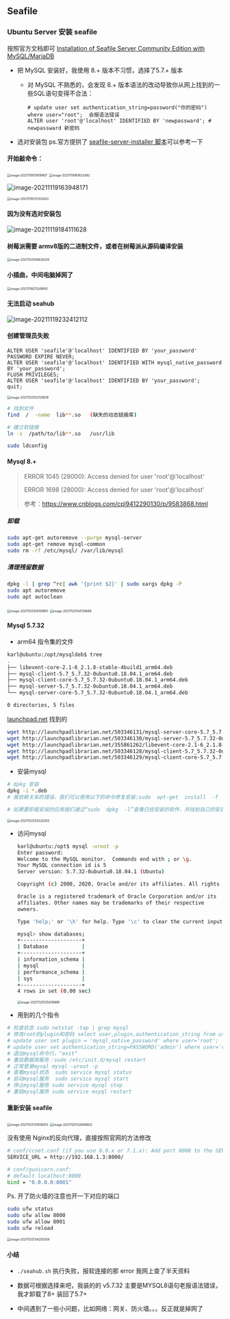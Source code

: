 

## Seafile

### Ubuntu Server 安装 seafile

按照官方文档即可 [Installation of Seafile Server Community Edition with MySQL/MariaDB](https://manual.seafile.com/deploy/using_mysql/)

- 把 MySQL 安装好，我使用 8.+ 版本不习惯，选择了5.7.+ 版本

  - 对 MySQL 不熟悉的，会发现 8.+ 版本语法的改动导致你从网上找到的一些SQL语句变得不合法：

    ```mysql
    # update user set authentication_string=password("你的密码") where user="root";  会报语法错误
    ALTER user 'root'@'localhost' IDENTIFIED BY 'newpassward'; # newpassward 新密码
    ```

- 选对安装包 ps.官方提拱了 [seafile-server-installer 脚本](https://github.com/haiwen/seafile-server-installer)可以参考一下

  

#### 开始敲命令：

<img src="../../assets/image-20211119151819907.png" alt="image-20211119151819907" style="zoom:50%;" />



<img src="../../assets/image-20211119161632492.png" alt="image-20211119161632492" style="zoom:50%;" />

![image-20211119163948171](../../assets/image-20211119163948171.png)

<img src="../../assets/image-20211119172553043.png" alt="image-20211119172553043" style="zoom:50%;" />

#### 因为没有选对安装包

![image-20211119184111628](../../assets/image-20211119184111628.png)

#### 树莓派需要 armv8版的二进制文件，或者在树莓派从源码编译安装

<img src="../../assets/image-20211120104626205.png" alt="image-20211120104626205" style="zoom:50%;" />

#### 小插曲，中间电脑掉网了

<img src="../../assets/image-20211119211249910.png" alt="image-20211119211249910" style="zoom:50%;" />

#### 无法启动 seahub

![image-20211119232412112](../../assets/image-20211119232412112.png)

#### 创建管理员失败

```mysql
ALTER USER 'seafile'@'localhost' IDENTIFIED BY 'your_password' PASSWORD EXPIRE NEVER;
ALTER USER 'seafile'@'localhost' IDENTIFIED WITH mysql_native_password BY 'your_password';
FLUSH PRIVILEGES;
ALTER USER 'seafile'@'localhost' IDENTIFIED BY 'your_password';
quit;
```



<img src="../../assets/image-20211120103708518.png" alt="image-20211120103708518" style="zoom:50%;" />

```bash
# 找到文件
find  /  -name  lib**.so   (缺失的动态链接库)  

# 建立软链接
ln -s  /path/to/lib**.so   /usr/lib

sudo ldconfig
```



#### Mysql 8.+

> ERROR 1045 (28000): Access denied for user 'root'@'localhost' 
>
> ERROR 1698 (28000): Access denied for user 'root'@'localhost'
>
> 参考：https://www.cnblogs.com/cpl9412290130/p/9583868.html

##### 卸载 

````bash
sudo apt-get autoremove --purge mysql-server 
sudo apt-get remove mysql-common
sudo rm -rf /etc/mysql/ /var/lib/mysql
````

##### 清理残留数据

```bash
dpkg -l | grep ^rc| awk '{print $2}' | sudo xargs dpkg -P
sudo apt autoremove
sudo apt autoclean
```



<img src="../../assets/image-20211120104159851.png" alt="image-20211120104159851" style="zoom:50%;" />

<img src="../../assets/image-20211120104135669.png" alt="image-20211120104135669" style="zoom:50%;" />

#### Mysql 5.7.32

- arm64 指令集的文件

```bash
karl@ubuntu:/opt/mysqldeb$ tree
.
├── libevent-core-2.1-6_2.1.8-stable-4build1_arm64.deb
├── mysql-client-5.7_5.7.32-0ubuntu0.18.04.1_arm64.deb
├── mysql-client-core-5.7_5.7.32-0ubuntu0.18.04.1_arm64.deb
├── mysql-server-5.7_5.7.32-0ubuntu0.18.04.1_arm64.deb
└── mysql-server-core-5.7_5.7.32-0ubuntu0.18.04.1_arm64.deb

0 directories, 5 files
```

 [launchpad.net](https://launchpad.net) 找到的

```bash
wget http://launchpadlibrarian.net/503346131/mysql-server-core-5.7_5.7.32-0ubuntu0.18.04.1_arm64.deb
wget http://launchpadlibrarian.net/503346130/mysql-server-5.7_5.7.32-0ubuntu0.18.04.1_arm64.deb
wget http://launchpadlibrarian.net/355861262/libevent-core-2.1-6_2.1.8-stable-4build1_arm64.deb
wget http://launchpadlibrarian.net/503346128/mysql-client-5.7_5.7.32-0ubuntu0.18.04.1_arm64.deb
wget http://launchpadlibrarian.net/503346129/mysql-client-core-5.7_5.7.32-0ubuntu0.18.04.1_arm64.deb
```



- 安装mysql

```bash
# dpkg 安装
dpkg -i *.deb
# 报依赖关系的错误，我们可以使用以下的命令修复安装:sudo  apt-get  install  -f

# 如果要卸载安装的应用我们通过“sudo  dpkg  -l”查看已经安装的软件，并找到自己的安装的软件名。

```

<img src="../../assets/image-20211120124324353.png" alt="image-20211120124324353" style="zoom:50%;" />

- 访问mysql

  ```bash
  karl@ubuntu:/opt$ mysql -uroot -p
  Enter password:
  Welcome to the MySQL monitor.  Commands end with ; or \g.
  Your MySQL connection id is 5
  Server version: 5.7.32-0ubuntu0.18.04.1 (Ubuntu)
  
  Copyright (c) 2000, 2020, Oracle and/or its affiliates. All rights reserved.
  
  Oracle is a registered trademark of Oracle Corporation and/or its
  affiliates. Other names may be trademarks of their respective
  owners.
  
  Type 'help;' or '\h' for help. Type '\c' to clear the current input statement.
  
  mysql> show databases;
  +--------------------+
  | Database           |
  +--------------------+
  | information_schema |
  | mysql              |
  | performance_schema |
  | sys                |
  +--------------------+
  4 rows in set (0.00 sec)
  ```

  

  <img src="../../assets/image-20211120125459988.png" alt="image-20211120125459988" style="zoom:50%;" />

- 用到的几个指令

```bash
# 检查状态 sudo netstat -tap | grep mysql
# 修改root的plugin和密码 select user,plugin,authentication_string from user;
# update user set plugin = 'mysql_native_password' where user='root';
# update user set authentication_string=PASSWORD('admin') where user='root';
# 退出mysql命令行，"exit"
# 重启数据库服务：sudo /etc/init.d/mysql restart
# 正常登录mysql mysql -uroot -p
# 查看mysql状态  sudo service mysql status
# 启动mysql服务  sudo service mysql start
# 停止mysql服务 sudo service mysql stop
# 重启mysql服务 sudo service msyql restart
```



#### 重新安装 seafile

<img src="../../assets/image-20211120131508413.png" alt="image-20211120131508413" style="zoom:50%;" />



<img src="../../assets/image-20211120132849602.png" alt="image-20211120132849602" style="zoom:50%;" />





没有使用 Nginx的反向代理，直接按照官网的方法修改

```bash
# conf/ccnet.conf (if you use 8.0.x or 7.1.x): Add port 8000 to the SERVICE_URL (i.e., 
SERVICE_URL = http://192.168.1.3:8000/

# conf/gunicorn.conf:
# default localhost:8000
bind = "0.0.0.0:8001"

```

Ps. 开了防火墙的注意也开一下对应的端口

```bash
sudo ufw status
sudo ufw allow 8000
sudo ufw allow 8001
sudo ufw reload
```



<img src="../../assets/image-20211120134250304.png" alt="image-20211120134250304" style="zoom:50%;" />



#### 小结

- `./seahub.sh` 执行失败，报软连接的那 error 我网上查了半天资料

- 数据可根据选择来吧，我装的的 v5.7.32 主要是MYSQL8语句老报语法错误，我才卸载了8+ 装回了5.7+
- 中间遇到了一些小问题，比如网络：网关、防火墙。。。反正就是掉网了
